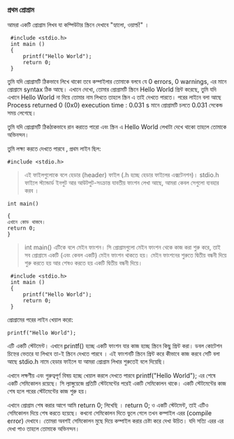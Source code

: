 ### প্রথম প্রোগ্রাম
আমরা একটি প্রোগ্রাম লিখব যা কম্পিউটার স্ক্রিনে দেখাবে  "হ্যালো, ওয়ার্ল্ড!" । 
```
 #include <stdio.h>  
 int main ()  
 {  
     printf("Hello World");  
     return 0;  
 }  
```

তুমি যদি প্রোগ্রামটি ঠিকভাবে লিখে থাকো তবে কম্পাইলার তোমাকে বলবে যে 0 errors, 0 warnings, এর মানে প্রোগ্রামে syntax ঠিক আছে। এখানে দেখো, তোমার প্রোগ্রামটি স্ক্রিনে Hello World প্রিন্ট করেছে, তুমি যদি এখানে Hello World  না দিয়ে তোমার নাম লিখতে তাহলে স্ক্রিন এ তাই দেখতে পারতে। পরের লাইনে বলা আছে Process returned 0 (0x0) execution time : 0.031 s মানে প্রোগ্রামটি চলতে 0.031 সেকেন্ড সময় লেগেছে। 

তুমি যদি প্রোগ্রামটি ঠিকঠাকভাবে রান করাতে পারো এবং স্ক্রিন এ  Hello World লেখাটা দেখে থাকো তাহলে তোমাকে অভিনন্দন।


তুমি লক্ষ্য করতে দেখতে পারবে ,  প্রথম লাইন ছিল: 

    #include <stdio.h>

> এই ফাইলগুলোকে বলে হেডার (header) ফাইল (.h হচ্ছে হেডার ফাইলের
> এক্সটেনশন)। stdio.h ফাইলে স্ট্যান্ডার্ড ইনপুট আর আউটপুট-সংক্রান্ত
> যাবতীয় ফাংশন লেখা আছে, আমরা কেবল সেগুলো ব্যবহার করব ।

```
int main()

{
এখানে কোড থাকবে।
return 0;
}
```

> int main() এটিকে বলে মেইন ফাংশন। সি প্রোগ্রামগুলো মেইন ফাংশন থেকে কাজ করা শুরু করে, তাই সব প্রোগ্রামে একটি (এবং কেবল একটি) মেইন ফাংশন থাকতে হয়। মেইন ফাংশনের শুরুতে দ্বিতীয় বন্ধনী দিয়ে শুরু করতে হয় আর শেষও করতে হয় একটি দ্বিতীয় বন্ধনী দিয়ে।

```
 #include <stdio.h>  
 int main ()  
 {  
     printf("Hello World");  
     return 0;  
 }  
```

প্রোগ্রামের পরের লাইন খেয়াল করো: 

    printf("Hello World");

এটি একটি স্টেটমেন্ট। এখানে printf() হচ্ছে একটি ফাংশন যার কাজ হচ্ছে স্ক্রিনে কিছু প্রিন্ট করা। ডবল কোটেশন চিহ্নের ভেতরে যা লিখবে তা-ই স্ক্রিনে দেখতে পারবে ।  এই ফাংশনটি স্ক্রিনে প্রিন্ট করে কীভাবে কাজ করবে সেটি বলা আছে stdio.h নামে হেডার ফাইলে যা আমরা প্রোগ্রাম লিখার শুরুতেই বলে দিয়েছি।

এখানে লক্ষণীয় এবং গুরুত্বপূর্ণ বিষয় হচ্ছে  খেয়াল করলে দেখতে পারবে printf("Hello World"); এর শেষে একটি সেমিকোলন রয়েছে। সি ল্যাঙ্গুয়েজে প্রতিটি স্টেটমেন্টের পরেই একটি সেমিকোলন থাকে। একটি স্টেটমেন্টের কাজ শেষ হলে পরের স্টেটমেন্টের কাজ শুরু হয়।
 
এখানে প্রোগ্রাম শেষ করার আগে আমি return 0; লিখেছি ।
return 0; ও একটি স্টেটমেন্ট, তাই এটিও সেমিকোলন দিয়ে শেষ করতে হয়েছে। কখনো সেমিকোলন দিতে ভুলে গেলে  তখন কম্পাইল এরর (compile error) দেখাবে। তোমরা অবশই সেমিকোলন মুছে দিয়ে কম্পাইল করার চেষ্টা করে দেখা উচিত। যদি সত্যি এরর এর দেখা পাও তাহলে তোমাকে অভিনন্দন।